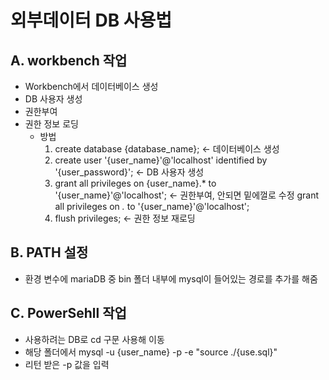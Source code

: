 # 외부데이터 DB 사용법

## A. workbench 작업
 - Workbench에서 데이터베이스 생성
 - DB 사용자 생성
 - 권한부여
 - 권한 정보 로딩
    - 방법
        1. create database {database_name};   <- 데이터베이스 생성
        2. create user '{user_name}'@'localhost' identified by '{user_password}'; <- DB 사용자 생성
        3. grant all privileges on {user_name}.* to '{user_name}'@'localhost';    <- 권한부여, 안되면 밑에껄로 수정
           grant all privileges on *.* to '{user_name}'@'localhost';   
        4. flush privileges;   <- 권한 정보 재로딩
      
 ## B. PATH 설정
  - 환경 변수에 mariaDB 중 bin 폴더 내부에 mysql이 들어있는 경로를 추가를 해줌

 ## C. PowerSehll 작업
  - 사용하려는 DB로 cd 구문 사용해 이동
  - 해당 폴더에서 mysql -u {user_name} -p -e "source ./{use.sql}"
  - 리턴 받은 -p 값을 입력
